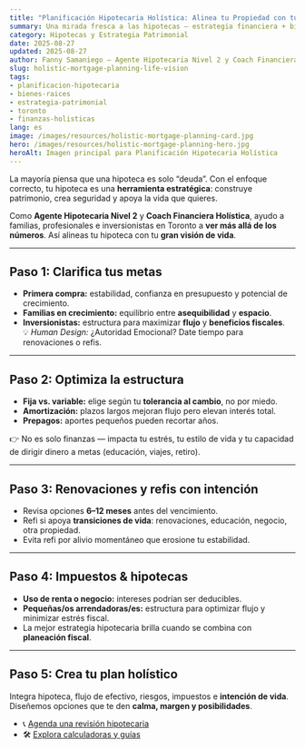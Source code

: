 ```yaml
---
title: "Planificación Hipotecaria Holística: Alinea tu Propiedad con tu Visión de Vida (Toronto 2025)"
summary: Una mirada fresca a las hipotecas — estrategia financiera + bienestar para decisiones con poder.
category: Hipotecas y Estrategia Patrimonial
date: 2025-08-27
updated: 2025-08-27
author: Fanny Samaniego — Agente Hipotecaria Nivel 2 y Coach Financiera Holística
slug: holistic-mortgage-planning-life-vision
tags:
- planificacion-hipotecaria
- bienes-raices
- estrategia-patrimonial
- toronto
- finanzas-holisticas
lang: es
image: /images/resources/holistic-mortgage-planning-card.jpg
hero: /images/resources/holistic-mortgage-planning-hero.jpg
heroAlt: Imagen principal para Planificación Hipotecaria Holística
---
```


La mayoría piensa que una hipoteca es solo “deuda”. Con el enfoque correcto, tu hipoteca es una **herramienta estratégica**: construye patrimonio, crea seguridad y apoya la vida que quieres.

Como **Agente Hipotecaria Nivel 2** y **Coach Financiera Holística**, ayudo a familias, profesionales e inversionistas en Toronto a **ver más allá de los números**. Así alineas tu hipoteca con tu **gran visión de vida**.

---

## Paso 1: Clarifica tus metas
- **Primera compra:** estabilidad, confianza en presupuesto y potencial de crecimiento.  
- **Familias en crecimiento:** equilibrio entre **asequibilidad** y **espacio**.  
- **Inversionistas:** estructura para maximizar **flujo** y **beneficios fiscales**.  
💡 *Human Design:* ¿Autoridad Emocional? Date tiempo para renovaciones o refis.

---

## Paso 2: Optimiza la estructura
- **Fija vs. variable:** elige según tu **tolerancia al cambio**, no por miedo.  
- **Amortización:** plazos largos mejoran flujo pero elevan interés total.  
- **Prepagos:** aportes pequeños pueden recortar años.

👉 No es solo finanzas — impacta tu estrés, tu estilo de vida y tu capacidad de dirigir dinero a metas (educación, viajes, retiro).

---

## Paso 3: Renovaciones y refis con intención
- Revisa opciones **6–12 meses** antes del vencimiento.  
- Refi si apoya **transiciones de vida**: renovaciones, educación, negocio, otra propiedad.  
- Evita refi por alivio momentáneo que erosione tu estabilidad.

---

## Paso 4: Impuestos & hipotecas
- **Uso de renta o negocio:** intereses podrían ser deducibles.  
- **Pequeñas/os arrendadoras/es:** estructura para optimizar flujo y minimizar estrés fiscal.  
- La mejor estrategia hipotecaria brilla cuando se combina con **planeación fiscal**.

---

## Paso 5: Crea tu plan holístico
Integra hipoteca, flujo de efectivo, riesgos, impuestos e **intención de vida**. Diseñemos opciones que te den **calma, margen y posibilidades**.

- 📞 [Agenda una revisión hipotecaria](/es/contacto)  
- 🛠 [Explora calculadoras y guías](/es/herramientas)
